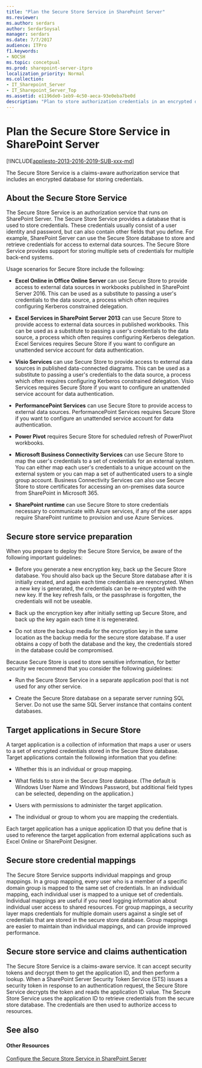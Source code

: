 ```yaml
---
title: "Plan the Secure Store Service in SharePoint Server"
ms.reviewer: 
ms.author: serdars
author: SerdarSoysal
manager: serdars
ms.date: 7/7/2017
audience: ITPro
f1.keywords:
- NOCSH
ms.topic: concetpual
ms.prod: sharepoint-server-itpro
localization_priority: Normal
ms.collection:
- IT_Sharepoint_Server
- IT_Sharepoint_Server_Top
ms.assetid: e1196de0-1eb9-4c50-aeca-93e0eba7be0d
description: "Plan to store authorization credentials in an encrypted database by using the Secure Store Service in SharePoint Server."
---
```


# Plan the Secure Store Service in SharePoint Server

[!INCLUDE[appliesto-2013-2016-2019-SUB-xxx-md](../includes/appliesto-2013-2016-2019-SUB-xxx-md.md)] 
  
The Secure Store Service is a claims-aware authorization service that includes an encrypted database for storing credentials.
    
## About the Secure Store Service
<a name="AboutTheSecureStoreService"> </a>

The Secure Store Service is an authorization service that runs on SharePoint Server. The Secure Store Service provides a database that is used to store credentials. These credentials usually consist of a user identity and password, but can also contain other fields that you define. For example, SharePoint Server can use the Secure Store database to store and retrieve credentials for access to external data sources. The Secure Store Service provides support for storing multiple sets of credentials for multiple back-end systems.
  
Usage scenarios for Secure Store include the following:
  
- **Excel Online in Office Online Server** can use Secure Store to provide access to external data sources in workbooks published in SharePoint Server 2016. This can be used as a substitute to passing a user's credentials to the data source, a process which often requires configuring Kerberos constrained delegation. 
    
- **Excel Services in SharePoint Server 2013** can use Secure Store to provide access to external data sources in published workbooks. This can be used as a substitute to passing a user's credentials to the data source, a process which often requires configuring Kerberos delegation. Excel Services requires Secure Store if you want to configure an unattended service account for data authentication. 
    
- **Visio Services** can use Secure Store to provide access to external data sources in published data-connected diagrams. This can be used as a substitute to passing a user's credentials to the data source, a process which often requires configuring Kerberos constrained delegation. Visio Services requires Secure Store if you want to configure an unattended service account for data authentication. 
    
- **PerformancePoint Services** can use Secure Store to provide access to external data sources. PerformancePoint Services requires Secure Store if you want to configure an unattended service account for data authentication. 
    
- **Power Pivot** requires Secure Store for scheduled refresh of PowerPivot workbooks. 
    
- **Microsoft Business Connectivity Services** can use Secure Store to map the user's credentials to a set of credentials for an external system. You can either map each user's credentials to a unique account on the external system or you can map a set of authenticated users to a single group account. Business Connectivity Services can also use Secure Store to store certificates for accessing an on-premises data source from SharePoint in Microsoft 365. 
    
- **SharePoint runtime** can use Secure Store to store credentials necessary to communicate with Azure services, if any of the user apps require SharePoint runtime to provision and use Azure Services. 
    
## Secure store service preparation
<a name="SecureStoreServicePreparation"> </a>

When you prepare to deploy the Secure Store Service, be aware of the following important guidelines:
  
- Before you generate a new encryption key, back up the Secure Store database. You should also back up the Secure Store database after it is initially created, and again each time credentials are reencrypted. When a new key is generated, the credentials can be re-encrypted with the new key. If the key refresh fails, or the passphrase is forgotten, the credentials will not be useable.
    
- Back up the encryption key after initially setting up Secure Store, and back up the key again each time it is regenerated.
    
- Do not store the backup media for the encryption key in the same location as the backup media for the secure store database. If a user obtains a copy of both the database and the key, the credentials stored in the database could be compromised.
    
Because Secure Store is used to store sensitive information, for better security we recommend that you consider the following guidelines:
  
- Run the Secure Store Service in a separate application pool that is not used for any other service.
    
- Create the Secure Store database on a separate server running SQL Server. Do not use the same SQL Server instance that contains content databases.
    
## Target applications in Secure Store
<a name="TargetApplications"> </a>

A target application is a collection of information that maps a user or users to a set of encrypted credentials stored in the Secure Store database. Target applications contain the following information that you define: 
  
- Whether this is an individual or group mapping. 
    
- What fields to store in the Secure Store database. (The default is Windows User Name and Windows Password, but additional field types can be selected, depending on the application.)
    
- Users with permissions to administer the target application.
    
- The individual or group to whom you are mapping the credentials.
    
Each target application has a unique application ID that you define that is used to reference the target application from external applications such as Excel Online or SharePoint Designer. 
  
## Secure store credential mappings
<a name="SecureStoreServiceMappings"> </a>

The Secure Store Service supports individual mappings and group mappings. In a group mapping, every user who is a member of a specific domain group is mapped to the same set of credentials. In an individual mapping, each individual user is mapped to a unique set of credentials. Individual mappings are useful if you need logging information about individual user access to shared resources. For group mappings, a security layer maps credentials for multiple domain users against a single set of credentials that are stored in the secure store database. Group mappings are easier to maintain than individual mappings, and can provide improved performance.
  
## Secure store service and claims authentication
<a name="ClaimsAuthentication"> </a>

The Secure Store Service is a claims-aware service. It can accept security tokens and decrypt them to get the application ID, and then perform a lookup. When a SharePoint Server Security Token Service (STS) issues a security token in response to an authentication request, the Secure Store Service decrypts the token and reads the application ID value. The Secure Store Service uses the application ID to retrieve credentials from the secure store database. The credentials are then used to authorize access to resources.
  
## See also
<a name="ClaimsAuthentication"> </a>

#### Other Resources

[Configure the Secure Store Service in SharePoint Server](./configure-the-secure-store-service.md)
